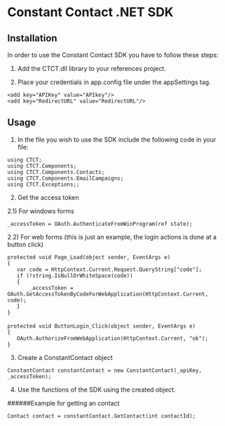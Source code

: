 Constant Contact .NET SDK 
=========================

## Installation

In order to use the Constant Contact SDK you have to follow these steps:

1) Add the CTCT.dll library to your references project.

2) Place your credentials in app.config file under the appSettings tag.

`<add key="APIKey" value="APIkey"/>`
<br>
`<add key="RedirectURL" value="RedirectURL"/>`

## Usage

1) In the file you wish to use the SDK include the following code in your file:

 `using CTCT; `
<br>
 `using CTCT.Components;` 
<br>
`using CTCT.Components.Contacts;`
<br>
`using CTCT.Components.EmailCampaigns;`
<br>
`using CTCT.Exceptions;;`  

2) Get the access token

2.1) For windows forms

`_accessToken = OAuth.AuthenticateFromWinProgram(ref state); ` 

2.2) For web forms (this is just an example, the login actions is done at a button click)

`protected void Page_Load(object sender, EventArgs e)`
<br>
`{`
<br>
`   var code = HttpContext.Current.Request.QueryString["code"];`
<br>
`   if (!string.IsNullOrWhiteSpace(code))`
<br>
`   {`
<br>
`       _accessToken = OAuth.GetAccessTokenByCodeForWebApplication(HttpContext.Current, code);`
<br>
`   }`
<br>
`}`
<br>
<br>
`protected void ButtonLogin_Click(object sender, EventArgs e)`
<br>
`{`
<br>
`   OAuth.AuthorizeFromWebApplication(HttpContext.Current, "ok");`
<br>
`}`



3) Create a ConstantContact object

`ConstantContact constantContact = new ConstantContact(_apiKey, _accessToken); `                                                                                     
                  
4) Use the functions of the SDK using the created object.   
             
######Example for getting an contact

`Contact contact = constantContact.GetContact(int contactId);`                                                      
